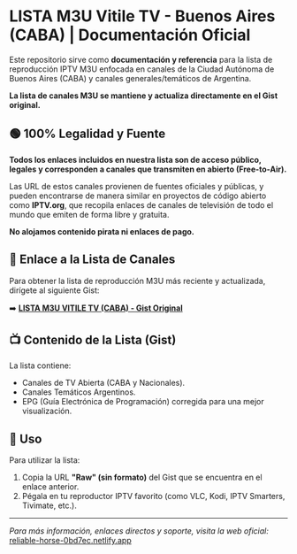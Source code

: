 
# LISTA M3U Vitile TV - Buenos Aires (CABA) | Documentación Oficial

Este repositorio sirve como **documentación y referencia** para la lista de reproducción IPTV M3U enfocada en canales de la Ciudad Autónoma de Buenos Aires (CABA) y canales generales/temáticos de Argentina.

**La lista de canales M3U se mantiene y actualiza directamente en el Gist original.**

## 🟢 100% Legalidad y Fuente

**Todos los enlaces incluidos en nuestra lista son de acceso público, legales y corresponden a canales que transmiten en abierto (Free-to-Air).**

Las URL de estos canales provienen de fuentes oficiales y públicas, y pueden encontrarse de manera similar en proyectos de código abierto como **IPTV.org**, que recopila enlaces de canales de televisión de todo el mundo que emiten de forma libre y gratuita.

**No alojamos contenido pirata ni enlaces de pago.**

## 🔗 Enlace a la Lista de Canales

Para obtener la lista de reproducción M3U más reciente y actualizada, dirígete al siguiente Gist:

➡️ [**LISTA M3U VITILE TV (CABA) - Gist Original**](https://gist.github.com/frantdse/0fb0ee8328e393e01fb5a7e6d35c64be)

## 📺 Contenido de la Lista (Gist)

La lista contiene:
* Canales de TV Abierta (CABA y Nacionales).
* Canales Temáticos Argentinos.
* EPG (Guía Electrónica de Programación) corregida para una mejor visualización.

## 🚀 Uso

Para utilizar la lista:

1.  Copia la URL **"Raw" (sin formato)** del Gist que se encuentra en el enlace anterior.
2.  Pégala en tu reproductor IPTV favorito (como VLC, Kodi, IPTV Smarters, Tivimate, etc.).

---
*Para más información, enlaces directos y soporte, visita la web oficial:* [reliable-horse-0bd7ec.netlify.app](https://reliable-horse-0bd7ec.netlify.app/)
